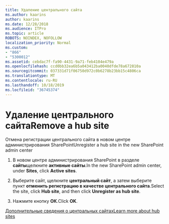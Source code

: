 ```yaml
---
title: Удаление центрального сайта
ms.author: kaarins
author: kaarins
ms.date: 12/28/2018
ms.audience: ITPro
ms.topic: article
ROBOTS: NOINDEX, NOFOLLOW
localization_priority: Normal
ms.custom:
- "866"
- "5300012"
ms.assetid: cebdac7f-fa90-4431-9a71-feb4104e479a
ms.openlocfilehash: ccd0bb32ea6b5a043412ba0040dfde78a672810a
ms.sourcegitcommit: 037331d71f06750d972c0b6278b23bb15c4806ca
ms.translationtype: MT
ms.contentlocale: ru-RU
ms.lasthandoff: 10/18/2019
ms.locfileid: "36745374"
---
```

# <a name="remove-a-hub-site"></a><span data-ttu-id="a5f10-102">Удаление центрального сайта</span><span class="sxs-lookup"><span data-stu-id="a5f10-102">Remove a hub site</span></span>

<span data-ttu-id="a5f10-103">Отмена регистрации центрального сайта в новом центре администрирования SharePoint</span><span class="sxs-lookup"><span data-stu-id="a5f10-103">Unregister a hub site in the new SharePoint admin center</span></span>
  
1. <span data-ttu-id="a5f10-104">В новом центре администрирования SharePoint в разделе **сайты**щелкните **активные сайты**.</span><span class="sxs-lookup"><span data-stu-id="a5f10-104">In the new SharePoint admin center, under **Sites**, click **Active sites**.</span></span>

2. <span data-ttu-id="a5f10-105">Выберите сайт, щелкните **центральный сайт**, а затем выберите пункт **отменить регистрацию в качестве центрального сайта**.</span><span class="sxs-lookup"><span data-stu-id="a5f10-105">Select the site, click **Hub site**, and then click **Unregister as hub site**.</span></span>

3. <span data-ttu-id="a5f10-106">Нажмите кнопку **ОК**.</span><span class="sxs-lookup"><span data-stu-id="a5f10-106">Click **OK**.</span></span>

[<span data-ttu-id="a5f10-107">Дополнительные сведения о центральных сайтах</span><span class="sxs-lookup"><span data-stu-id="a5f10-107">Learn more about hub sites</span></span>](https://support.office.com/article/what-is-a-sharepoint-hub-site-fe26ae84-14b7-45b6-a6d1-948b3966427f)
  